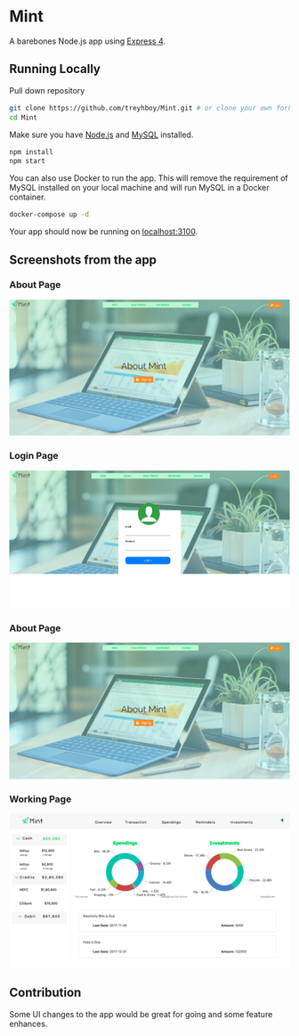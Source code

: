 # Mint

A barebones Node.js app using [Express 4](http://expressjs.com/).

## Running Locally

Pull down repository
```sh
git clone https://github.com/treyhboy/Mint.git # or clone your own fork
cd Mint
```

Make sure you have [Node.js](http://nodejs.org/) and [MySQL](https://dev.mysql.com/downloads/mysql/) installed.

```sh
npm install
npm start
```

You can also use Docker to run the app. This will remove the requirement of MySQL installed on your local machine and will run MySQL in a Docker container.
```sh
docker-compose up -d
```

Your app should now be running on [localhost:3100](http://localhost:3100/).

## Screenshots from the app
### About Page
![about](Screenshots/about.png)

### Login Page
![login](Screenshots/login.png)

### About Page
![about](Screenshots/about.png)

### Working Page
![working page](Screenshots/working%20page.png)

## Contribution

Some UI changes to the app would be great for going and some feature enhances.

